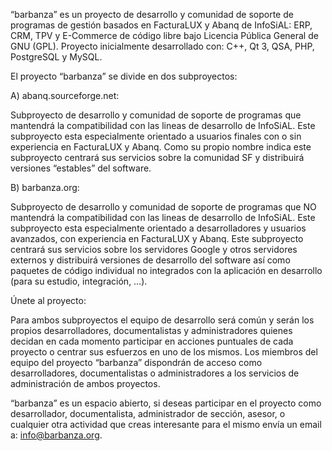 “barbanza” es un proyecto de desarrollo y comunidad de soporte de programas de gestión basados en FacturaLUX y Abanq de InfoSiAL: ERP, CRM, TPV y E-Commerce de código libre bajo Licencia Pública General de GNU (GPL). Proyecto inicialmente desarrollado con: C++, Qt 3, QSA, PHP, PostgreSQL y MySQL.

El proyecto “barbanza” se divide en dos subproyectos:

A) abanq.sourceforge.net:

Subproyecto de desarrollo y comunidad de soporte de programas que mantendrá la compatibilidad con las lineas de desarrollo de InfoSiAL. Este subproyecto esta especialmente orientado a usuarios finales con o sin experiencia en FacturaLUX y Abanq. Como su propio nombre indica este subproyecto centrará sus servicios sobre la comunidad SF y distribuirá versiones “estables” del software.

B) barbanza.org:

Subproyecto de desarrollo y comunidad de soporte de programas que NO mantendrá la compatibilidad con las lineas de desarrollo de InfoSiAL. Este subproyecto esta especialmente orientado a desarrolladores y usuarios avanzados, con experiencia en FacturaLUX y Abanq. Este subproyecto centrará sus servicios sobre los servidores Google y otros servidores externos y distribuirá versiones de desarrollo del software así como paquetes de código individual no integrados con la aplicación en desarrollo (para su estudio, integración, …).

Únete al proyecto:

Para ambos subproyectos el equipo de desarrollo será común y serán los propios desarrolladores, documentalistas y administradores quienes decidan en cada momento participar en acciones puntuales de cada proyecto o centrar sus esfuerzos en uno de los mismos. Los miembros del equipo del proyecto “barbanza” dispondrán de acceso como desarrolladores, documentalistas o administradores a los servicios de administración de ambos proyectos.

“barbanza” es un espacio abierto, si deseas participar en el proyecto como desarrollador, documentalista, administrador de sección, asesor, o cualquier otra actividad que creas interesante para el mismo envía un email a: info@barbanza.org.